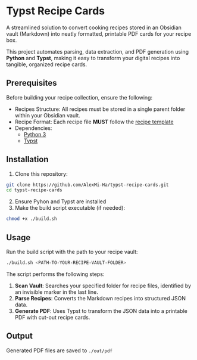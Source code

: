# Typst Recipe Cards

A streamlined solution to convert cooking recipes stored in an Obsidian vault (Markdown) into neatly formatted, printable PDF cards for your recipe box.

This project automates parsing, data extraction, and PDF generation using **Python** and **Typst**, making it easy to transform your digital recipes into tangible, organized recipe cards.

## Prerequisites

Before building your recipe collection, ensure the following:
- Recipes Structure: All recipes must be stored in a single parent folder within your Obsidian vault.
- Recipe Format: Each recipe file **MUST** follow the [recipe template](./docs/templates/recipe-template.md)
- Dependencies:
    - [Python 3](https://www.python.org/)
    - [Typst](https://github.com/typst/typst)


## Installation

1. Clone this repository:
```bash
git clone https://github.com/AlexMi-Ha/typst-recipe-cards.git
cd typst-recipe-cards
```
2. Ensure Pyhon and Typst are installed
3. Make the build script executable (if needed):
```bash
chmod +x ./build.sh
```

## Usage

Run the build script with the path to your recipe vault:
```bash
./build.sh <PATH-TO-YOUR-RECIPE-VAULT-FOLDER>
```

The script performs the following steps:

1. **Scan Vault**: Searches your specified folder for recipe files, identified by an invisible marker in the last line.
2. **Parse Recipes**: Converts the Markdown recipes into structured JSON data.
3. **Generate PDF**: Uses Typst to transform the JSON data into a printable PDF with cut-out recipe cards.

## Output

Generated PDF files are saved to `./out/pdf`
